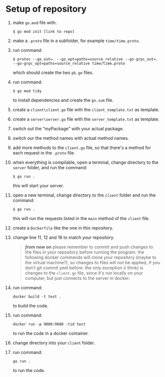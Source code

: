 # Setup of repository

1. make ``go.mod`` file with:

    ``$ go mod init [link to repo]``

2. make a ``.proto`` file in a subfolder, for example ``time/time.proto``.
3. run command:

    ``$ protoc --go_out=. --go_opt=paths=source_relative --go-grpc_out=. --go-grpc_opt=paths=source_relative time/time.proto``

    which should create the two ``pb.go`` files.
4. run command:

    ``$ go mod tidy``

    to install dependencies and create the ``go.sum`` file.
5. create a ``client\client.go`` file with the ``client_template.txt`` as template.
6. create a ``server\server.go`` file with the ``server_template.txt`` as template.
7. switch out the "myPackage" with your actual package.
8. switch our the method names with actual method names.
9. add more methods to the ``client.go`` file, so that there's a method for each request in the ``.proto`` file.
10. when everything is compilable, open a terminal, change directory to the ``server`` folder, and run the command:

    ``$ go run .``

    this will start your server.
11. open a new terminal, change directory to the ``client`` folder and run the command:

    ``$ go run .``

    this will run the requests listed in the ``main`` method of the ``client`` file.
12. create a ``Dockerfile`` like the one in this repository.
13. change line 11, 12 and 16 to match your repository.
    > ***from now on***
    > please remember to commit and push changes to the files in your repository before running the program.
    > the following docker commands will clone your repository (maybe to the virtual machine?), so changes to files will not be applied, if you don't git commit yeet before.
    > the only exception (i think) is changes to the ``client.go`` file, since it's run locally on your computer, but just connects to the server in docker.
15. run command:

    ``docker build -t test .``

    to build the code.
16. run command:

    ``docker run -p 9080:9080 -tid test``

    to run the code in a docker container.
17. change directory into your ``client`` folder.
18. run command:

    ``go run .``

    to run the code.
